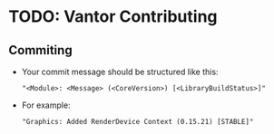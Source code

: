 # TODO: Vantor Contributing

## Commiting

- Your commit message should be structured like this:
    ```
    "<Module>: <Message> (<CoreVersion>) [<LibraryBuildStatus>]"
    ```
- For example:
    ```
    "Graphics: Added RenderDevice Context (0.15.21) [STABLE]"
    ```